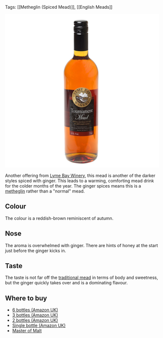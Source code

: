 Tags: [[Metheglin (Spiced Mead)]], [[English Meads]]

![](/images/tournament.jpg)

Another offering from [Lyme Bay Winery](/lyme-bay-winery/),
this mead is another of the darker
styles spiced with ginger. This leads to a warming, comforting mead
drink for the colder months of the year. The ginger spices means this is a
[metheglin](/types-of-mead) rather than a "normal" mead.

<!-- PELICAN_END_SUMMARY -->

## Colour

The colour is a reddish-brown reminiscent of autumn.

## Nose

The aroma is overwhelmed with ginger. There are hints of honey at the
start just before the ginger kicks in.

## Taste

The taste is not far off the [traditional mead](/lyme-bay-traditional-mead/)
in terms of body and sweetness, but the ginger quickly takes over and
is a dominating flavour.

## Where to buy

* [6 bottles (Amazon UK)](https://www.amazon.co.uk/Lyme-Bay-TOURNAMENT-MEAD-Case/dp/B075ZTJM42/ref=as_li_ss_tl?s=grocery&ie=UTF8&qid=1513034483&sr=1-2&keywords=tournament+mead&linkCode=ll1&tag=traditionalmead-21&linkId=8553446ccc8e45183bea5b11cebfa4d0)
* [3 bottles (Amazon UK)](https://www.amazon.co.uk/Lyme-Bay-TOURNAMENT-MEAD-Case/dp/B075ZW1WTH/ref=as_li_ss_tl?s=grocery&ie=UTF8&qid=1513034483&sr=1-4&keywords=tournament+mead&linkCode=ll1&tag=traditionalmead-21&linkId=c90c4f179eb183b38556984a9d0d4625)
* [2 bottles (Amazon UK)](https://www.amazon.co.uk/Lyme-Bay-TOURNAMENT-MEAD-Case/dp/B075ZWDY1M/ref=as_li_ss_tl?s=grocery&ie=UTF8&qid=1513034483&sr=1-3&keywords=tournament+mead&linkCode=ll1&tag=traditionalmead-21&linkId=b0a0e5623a6a140108af859dd033bcbf)
* [Single bottle (Amazon UK)](https://www.amazon.co.uk/Tournament-Mead-Lyme-Bay-Bottle/dp/B00F2JGLS4/ref=as_li_ss_tl?s=grocery&ie=UTF8&qid=1513034483&sr=1-1&keywords=tournament+mead&linkCode=ll1&tag=traditionalmead-21&linkId=21477314c9e212066e788321300b37fa)
* [Master of Malt](https://scripts.affiliatefuture.com/AFClick.asp?affiliateID=345342&merchantID=7042&programmeID=25000&mediaID=0&tracking=&afsource=60&url=https%3a%2f%2fwww.masterofmalt.com%2fmead%2flyme-bay-winery%2ftournament-mead-lyme-bay-winery-mead%2f%3fsrh%3d1)

